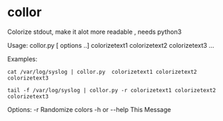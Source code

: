 # collor
Colorize stdout, make it alot more readable , needs python3

Usage: collor.py [ options ..]  colorizetext1 colorizetext2 colorizetext3 ...

Examples:

    cat /var/log/syslog | collor.py  colorizetext1 colorizetext2 colorizetext3

    tail -f /var/log/syslog | collor.py -r colorizetext1 colorizetext2 colorizetext3

Options:
    -r              Randomize colors
    -h or --help    This Message
